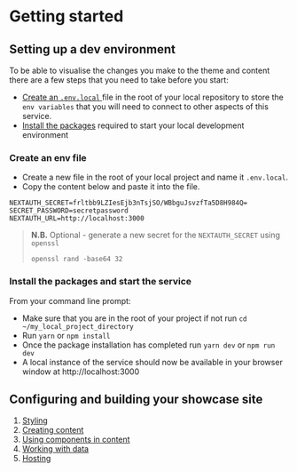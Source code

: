 
# Getting started
## Setting up a dev environment
To be able to visualise the changes you make to the theme and content there are a few steps that 
you need to take before you start:

- [Create an `.env.local` ](#create-an-env-file)file in the root of your local repository to store the `env variables` that you will need to connect to other aspects of this service.
- [Install the packages](#install-the-packages-and-start-the-service) required to start your local development environment

### Create an env file
- Create a new file in the root of your local project and name it `.env.local`.
- Copy the content below and paste it into the file.
```dotenv
NEXTAUTH_SECRET=frltbb9LZIesEjb3nTsjSO/WBbguJsvzfTa5D8H984Q=
SECRET_PASSWORD=secretpassword
NEXTAUTH_URL=http://localhost:3000
```
> **N.B.** Optional - generate a new secret for the `NEXTAUTH_SECRET` using `openssl`
>```shell
>openssl rand -base64 32
>```
### Install the packages and start the service
From your command line prompt:

- Make sure that you are in the root of your project if not run `cd ~/my_local_project_directory`
- Run `yarn` or `npm install`
- Once the package installation has completed run `yarn dev` or `npm run dev`
- A local instance of the service should now be available in your browser window at http://localhost:3000

## Configuring and building your showcase site
1. [Styling](/docs/1_Styling.md)
2. [Creating content](/docs/2_Content.md)
2. [Using components in content](/docs/3_Components.md)
3. [Working with data](/docs/4_Data.md)
4. [Hosting](/docs/5_Hosting.md)
